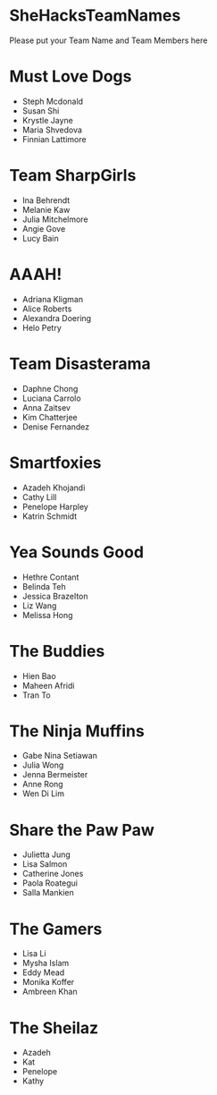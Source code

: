 SheHacksTeamNames
=================

Please put your Team Name and Team Members here

# Must Love Dogs
* Steph Mcdonald
* Susan Shi
* Krystle Jayne
* Maria Shvedova
* Finnian Lattimore

# Team SharpGirls
* Ina Behrendt
* Melanie Kaw
* Julia Mitchelmore
* Angie Gove
* Lucy Bain

# AAAH!
* Adriana Kligman
* Alice Roberts
* Alexandra Doering
* Helo Petry

# Team Disasterama
* Daphne Chong
* Luciana Carrolo
* Anna Zaitsev
* Kim Chatterjee
* Denise Fernandez  

# Smartfoxies 
* Azadeh Khojandi
* Cathy Lill
* Penelope Harpley
* Katrin Schmidt

# Yea Sounds Good
* Hethre Contant
* Belinda Teh
* Jessica Brazelton
* Liz Wang
* Melissa Hong

# The Buddies
* Hien Bao
* Maheen Afridi
* Tran To

# The Ninja Muffins
* Gabe Nina Setiawan
* Julia Wong
* Jenna Bermeister
* Anne Rong
* Wen Di Lim

# Share the Paw Paw
* Julietta Jung
* Lisa Salmon
* Catherine Jones
* Paola Roategui
* Salla Mankien

# The Gamers
* Lisa Li
* Mysha Islam
* Eddy Mead
* Monika Koffer
* Ambreen Khan

# The Sheilaz
* Azadeh
* Kat
* Penelope
* Kathy